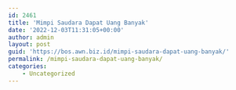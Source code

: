 ```yaml
---
id: 2461
title: 'Mimpi Saudara Dapat Uang Banyak'
date: '2022-12-03T11:31:05+00:00'
author: admin
layout: post
guid: 'https://bos.awn.biz.id/mimpi-saudara-dapat-uang-banyak/'
permalink: /mimpi-saudara-dapat-uang-banyak/
categories:
    - Uncategorized
---
```


